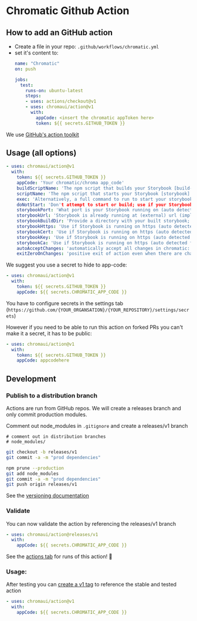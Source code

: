 # Chromatic Github Action

## How to add an GitHub action

- Create a file in your repo: `.github/workflows/chromatic.yml`
- set it's content to:
  ```yml
  name: "Chromatic"
  on: push

  jobs:
    test:
      runs-on: ubuntu-latest
      steps:
      - uses: actions/checkout@v1
      - uses: chromaui/action@v1
        with: 
          appCode: <insert the chromatic appToken here>
          token: ${{ secrets.GITHUB_TOKEN }}
  ```

We use [GitHub's action toolkit](https://github.com/actions/toolkit/blob/master/README.md#packages)

## Usage (all options)

```yaml
- uses: chromaui/action@v1
  with:
    token: ${{ secrets.GITHUB_TOKEN }}
    appCode: 'Your chromatic/chroma app_code'
    buildScriptName: 'The npm script that builds your Storybook [build-storybook]'
    scriptName: 'The npm script that starts your Storybook [storybook]'
    exec: 'Alternatively, a full command to run to start your storybook'
    doNotStart: 'Don't attempt to start or build; use if your Storybook is already running'
    storybookPort: 'What port is your Storybook running on (auto detected from -s, if set)'
    storybookUrl: 'Storybook is already running at (external) url (implies -S)'
    storybookBuildDir: 'Provide a directory with your built storybook; use if you've already built your storybook'
    storybookHttps: 'Use if Storybook is running on https (auto detected from -s, if set)'
    storybookCert: 'Use if Storybook is running on https (auto detected from -s, if set)'
    storybookKey: 'Use if Storybook is running on https (auto detected from -s, if set)'
    storybookCa: 'Use if Storybook is running on https (auto detected from -s, if set)'
    autoAcceptChanges: 'automatically accept all changes in chromatic: boolean or branchname'
    exitZeroOnChanges: 'positive exit of action even when there are changes: boolean or branchname'
```


We suggest you use a secret to hide to app-code:

```yaml
- uses: chromaui/action@v1
  with:
    token: ${{ secrets.GITHUB_TOKEN }}
    appCode: ${{ secrets.CHROMATIC_APP_CODE }}
```

You have to configure secrets in the settings tab (`https://github.com/{YOUR_ORGANSATION}/{YOUR_REPOSITORY}/settings/secrets`)

However if you need to be able to run this action on forked PRs you can't make it a secret, it has to be public:

```yaml
- uses: chromaui/action@v1
  with:
    token: ${{ secrets.GITHUB_TOKEN }}
    appCode: appcodehere
```

## Development

### Publish to a distribution branch

Actions are run from GitHub repos. We will create a releases branch and only commit production modules. 

Comment out node_modules in `.gitignore` and create a releases/v1 branch
```plaintext
# comment out in distribution branches
# node_modules/
```

```sh
git checkout -b releases/v1
git commit -a -m "prod dependencies"
```

```sh
npm prune --production
git add node_modules
git commit -a -m "prod dependencies"
git push origin releases/v1
```

See the [versioning documentation](https://github.com/actions/toolkit/blob/master/docs/action-versioning.md)

### Validate

You can now validate the action by referencing the releases/v1 branch

```yaml
- uses: chromaui/action@releases/v1
  with:
    appCode: ${{ secrets.CHROMATIC_APP_CODE }}
```

See the [actions tab](https://github.com/chromaui/action/actions) for runs of this action! :rocket:

### Usage:

After testing you can [create a v1 tag](https://github.com/actions/toolkit/blob/master/docs/action-versioning.md) to reference the stable and tested action

```yaml
- uses: chromaui/action@v1
  with:
    appCode: ${{ secrets.CHROMATIC_APP_CODE }}
```
